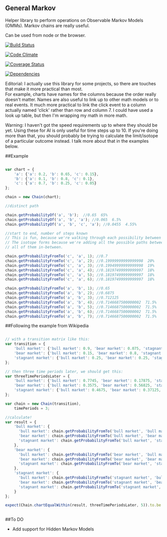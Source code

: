 General Markov
-----

Helper library to perform operations on Observable Markov Models (OMMs).  Markov chains are really useful.

Can be used from node or the browser.

[![Build Status](https://travis-ci.org/TakenPilot/general-markov.svg?branch=master)](https://travis-ci.org/TakenPilot/general-markov)

[![Code Climate](https://codeclimate.com/github/TakenPilot/general-markov/badges/gpa.svg)](https://codeclimate.com/github/TakenPilot/general-markov)

[![Coverage Status](https://coveralls.io/repos/TakenPilot/general-markov/badge.png?branch=master)](https://coveralls.io/r/TakenPilot/general-markov?branch=master)

[![Dependencies](https://david-dm.org/TakenPilot/general-markov.svg?style=flat)](https://david-dm.org/TakenPilot/general-markov.svg?style=flat)

Editorial:  I actually use this library for some projects, so there are touches that make it more practical than most.  
For example, charts have names for the columns because the order really doesn't matter.  Names are also useful to link up 
to other math models or to real events.  It much more practical to link the click event to a column actually named 
'click' rather than row and column 7.  I could have used a look up table, but then I'm wrapping my math in more math.

Warning:  I haven't got the speed requirements up to where they should be yet.  Using these for AI is only useful for
time steps up to 10.  If you're doing more than that, you should probably be trying to calculate the limit/isotope of a
particular outcome instead.  I talk more about that in the examples below.

##Example

```JavaScript

var chart = {
    'a': {'a': 0.2, 'b': 0.65, 'c': 0.15},
    'b': {'a': 0.1, 'b': 0.8, 'c': 0.1},
    'c': {'a': 0.7, 'b': 0.25, 'c': 0.05}
};

chain = new Chain(chart);

//distinct path

chain.getProbabilityOf('a', 'b');  //0.65  65%
chain.getProbabilityOf('a', 'b', 'a'); //0.065  6.5%
chain.getProbabilityOf('a', 'b', 'c', 'a'); //0.0455  4.55%

//start to end, number of steps known
// This is fun, because we're walking through each possibility between start to end, which moves toward an isotope.
// The isotope forms because we're adding all the possible paths between start and end, assuming we can move between
// all of them in-between.

chain.getProbabilityFromTo('c', 'a', 1); //0.7
chain.getProbabilityFromTo('c', 'a', 2); //0.19999999999999998  20%
chain.getProbabilityFromTo('c', 'a', 3); //0.19949999999999998  19%
chain.getProbabilityFromTo('c', 'a', 4); //0.18197499999999997  18%
chain.getProbabilityFromTo('c', 'a', 5); //0.18197499999999997  18%
chain.getProbabilityFromTo('c', 'a', 6); //0.18197499999999997  18%

chain.getProbabilityFromTo('a', 'b', 1); //0.65
chain.getProbabilityFromTo('a', 'b', 2); //0.6875
chain.getProbabilityFromTo('a', 'b', 3); //0.712125
chain.getProbabilityFromTo('a', 'b', 4); //0.7146687500000002  71.5%
chain.getProbabilityFromTo('a', 'b', 5); //0.7146687500000002  71.5%
chain.getProbabilityFromTo('a', 'b', 6); //0.7146687500000002  71.5%
chain.getProbabilityFromTo('a', 'b', 7); //0.7146687500000002  71.5%

```

##Following the example from Wikipedia

```JavaScript

// with a transition matrix like this:
var transition = {
    'bull market': {'bull market': 0.9, 'bear market': 0.075, 'stagnant market': 0.025},
    'bear market': {'bull market': 0.15, 'bear market': 0.8, 'stagnant market': 0.05},
    'stagnant market': {'bull market': 0.25, 'bear market': 0.25, 'stagnant market': 0.5}
};

// then three time periods later, we should get this:
var threeTimePeriodsLater = {
    'bull market': {'bull market': 0.7745, 'bear market': 0.17875, 'stagnant market': 0.04675},
    'bear market': {'bull market': 0.3575, 'bear market': 0.56825, 'stagnant market': 0.07425},
    'stagnant market': {'bull market': 0.4675, 'bear market': 0.37125, 'stagnant market': 0.16125}
};

var chain = new Chain(transition),
    timePeriods = 3;

//calculate!
var result = {
    'bull market': {
      'bull market': chain.getProbabilityFromTo('bull market', 'bull market', timePeriods),
      'bear market': chain.getProbabilityFromTo('bull market', 'bear market', timePeriods),
      'stagnant market': chain.getProbabilityFromTo('bull market', 'stagnant market', timePeriods)
    },
    'bear market': {
      'bull market': chain.getProbabilityFromTo('bear market', 'bull market', timePeriods),
      'bear market': chain.getProbabilityFromTo('bear market', 'bear market', timePeriods),
      'stagnant market': chain.getProbabilityFromTo('bear market', 'stagnant market', timePeriods)
    },
    'stagnant market': {
      'bull market': chain.getProbabilityFromTo('stagnant market', 'bull market', timePeriods),
      'bear market': chain.getProbabilityFromTo('stagnant market', 'bear market', timePeriods),
      'stagnant market': chain.getProbabilityFromTo('stagnant market', 'stagnant market', timePeriods)
    }
};

expect(Chain.chartEqualWithin(result, threeTimePeriodsLater, 5)).to.be.true;  //it's true.
  
```

##To DO

* Add support for Hidden Markov Models